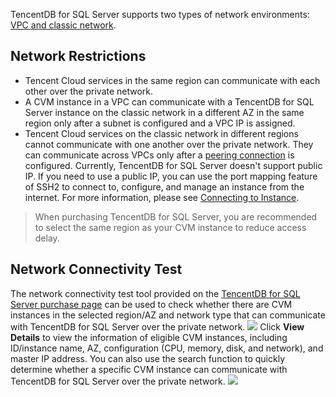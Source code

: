 
TencentDB for SQL Server supports two types of network environments: [VPC and classic network](https://intl.cloud.tencent.com/document/product/215/35505).

## Network Restrictions
- Tencent Cloud services in the same region can communicate with each other over the private network.
- A CVM instance in a VPC can communicate with a TencentDB for SQL Server instance on the classic network in a different AZ in the same region only after a subnet is configured and a VPC IP is assigned.
- Tencent Cloud services on the classic network in different regions cannot communicate with one another over the private network. They can communicate across VPCs only after a [peering connection](https://intl.cloud.tencent.com/document/product/553/18827) is configured.
Currently, TencentDB for SQL Server doesn't support public IP. If you need to use a public IP, you can use the port mapping feature of SSH2 to connect to, configure, and manage an instance from the internet. For more information, please see [Connecting to Instance](https://intl.cloud.tencent.com/document/product/238/11627).
> When purchasing TencentDB for SQL Server, you are recommended to select the same region as your CVM instance to reduce access delay.

## Network Connectivity Test
The network connectivity test tool provided on the [TencentDB for SQL Server purchase page](https://buy.cloud.tencent.com/sqlserver#/) can be used to check whether there are CVM instances in the selected region/AZ and network type that can communicate with TencentDB for SQL Server over the private network.
![](https://main.qcloudimg.com/raw/d1bca3859d60633ed0fb5669c88daf13.png)
Click **View Details** to view the information of eligible CVM instances, including ID/instance name, AZ, configuration (CPU, memory, disk, and network), and master IP address. You can also use the search function to quickly determine whether a specific CVM instance can communicate with TencentDB for SQL Server over the private network.
![](https://main.qcloudimg.com/raw/8c76d06d19734b7fe8f85ba2f14b64a1.png)
